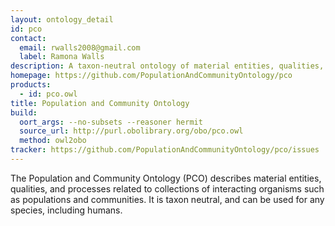 ```yaml
---
layout: ontology_detail
id: pco
contact:
  email: rwalls2008@gmail.com
  label: Ramona Walls
description: A taxon-neutral ontology of material entities, qualities, and processes related to collections of interacting organisms such as populations and communities.
homepage: https://github.com/PopulationAndCommunityOntology/pco
products:
  - id: pco.owl
title: Population and Community Ontology
build:
  oort_args: --no-subsets --reasoner hermit
  source_url: http://purl.obolibrary.org/obo/pco.owl
  method: owl2obo
tracker: https://github.com/PopulationAndCommunityOntology/pco/issues
---
```


The Population and Community Ontology (PCO) describes material entities, qualities, and processes related to collections of interacting organisms such as populations and communities. It is taxon neutral, and can be used for any species, including humans.
